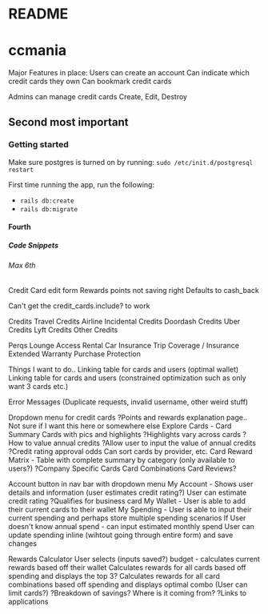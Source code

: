 # README
# ccmania
Major Features in place:
Users can create an account
  Can indicate which credit cards they own
  Can bookmark credit cards

Admins can manage credit cards
  Create, Edit, Destroy

## Second most important

### Getting started

Make sure postgres is turned on by running: `sudo /etc/init.d/postgresql restart`

First time running the app, run the following:

- `rails db:create`
- `rails db:migrate`

#### Fourth
##### Code Snippets



###### Max 6th
Credit Card edit form
  Rewards points not saving right
  Defaults to cash_back

Can't get the credit_cards.include? to work

Credits
  Travel Credits
  Airline Incidental Credits
  Doordash Credits
  Uber Credits
  Lyft Credits
  Other Credits

Perqs
  Lounge Access
  Rental Car Insurance
  Trip Coverage / Insurance
  Extended Warranty
  Purchase Protection

Things I want to do..
Linking table for cards and users (optimal wallet)
Linking table for cards and users (constrained optimization such as only want 3 cards etc.)
  
Error Messages (Duplicate requests, invalid username, other weird stuff)

Dropdown menu for credit cards
  ?Points and rewards explanation page.. Not sure if I want this here or somewhere else
  Explore Cards - Card Summary Cards with pics and highlights
    ?Highlights vary across cards
    ?How to value annual credits
      ?Allow user to input the value of annual credits
    ?Credit rating approval odds
    Can sort cards by provider, etc.
  Card Reward Matrix - Table with complete summary by category (only available to users?)
    ?Company Specific Cards
  Card Combinations
  Card Reviews?

Account button in nav bar with dropdown menu
  My Account - Shows user details and information (user estimates credit rating?)
    User can estimate credit rating
    ?Qualifies for business card
  My Wallet - User is able to add their current cards to their wallet
  My Spending - User is able to input their current spending and perhaps store multiple spending scenarios
    If User doesn't know annual spend - can input estimated monthly spend
    User can update spending inline (wihtout going through entire form) and save changes

Rewards Calculator
  User selects (inputs saved?) budget - calculates current rewards based off their wallet
  Calculates rewards for all cards based off spending and displays the top 3?
  Calculates rewards for all card combinations based off spending and displays optimal combo (User can limit cards?)
  ?Breakdown of savings? Where is it coming from?
  ?Links to applications


<!-- Index

<div>
  <% @credit_card.each do |credit_card| %>
    <div class="flex mt-6 mb-6 rounded-lg border border-gray-400 bg-white w-1/2">
      <div class="p-4 w-1/3 h-64">
        <p class="text-blue-500 hover:text-blue-300 font-semibold"><%= link_to "#{credit_card.card_provider.to_s.titlecase} #{credit_card.card_name.titlecase}", credit_card_path(credit_card.handle) %></p>
        <img class="mt-4 rounded shadow-lg" src="<%="img/cards/#{credit_card.card_provider.to_s.downcase.parameterize}-#{credit_card.card_name.downcase.parameterize}.png"%>" alt="Credit Card">
      </div>

      <div class="text-gray-700 p-4 w-1/3">
        <h1 class="text-gray-800 font-semibold">Points & Rewards</h1>
        <% credit_card.categories.each do |category| %>
          <% if credit_card.public_send(category)>=2 %>
            <p class="py-1"> <%= "#{credit_card.public_send(category).to_s.sub(/\.?0+$/,'')}X"%> Points on <%=category.to_s.capitalize%> </p>
          <% end %>
        <% end %>
        <p class="py-1"> <%= "#{credit_card.other.to_s.sub(/\.?0+$/,'')}X"%> Points on All Purchases </p>
      </div>

      <div class="p-4 w-1/3">
        <p class="font-semibold">Highlights</p>
      </div>
    </div>
  <% end %>
</div>

dropdown menu attempt
 <li class="px-2">
          <div class="relative">
            <button class="block h-8 w-8 rounded-full overflow-hidden border-2 border-gray-600 focus:outline-none focus:border-white">
              <img class = "h-full w-full object-cover" src="img/icons/bookmark_star_fill.png" alt="star">
            </button>
            <div v-if="isOpen" class="absolute right-0 mt-2 py-2 w-48 bg-white rounded-lg shadow-xl">
              <a href="#" class="block py-2 px-4 text-gray-800 hover:bg-blue-500 hover:text-white ">Account Settings</a>
              <a href="#" class="block py-2 px-4 text-gray-800 hover:bg-blue-500 hover:text-white ">Support</a>
              <a href="#" class="block py-2 px-4 text-gray-800 hover:bg-blue-500 hover:text-white ">Sign Out</a>
            </div>
          </div>
        </li>

<% @user.starred_cards.each do |starred_card| %>
        <p><%= starred_card.card_name %></p>
      <% end %> 

 -->
